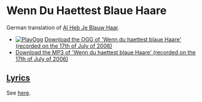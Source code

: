 # Wenn Du Haettest Blaue Haare

German translation of [Al Heb Je Blauw Haar](20_al_heb_je_blauw_haar.md).

- [![PlayOgg](http://static.fsf.org/playogg/Play_ogg_80x15.png "I support PlayOgg!")](http://playogg.org)
  [Download the OGG of 'Wenn du haettest blaue Haare' (recorded on the 17th of July of 2006)](http://www.richelbilderbeek.nl/CD04_10WennDuHaettestBlauweHaare.ogg)
- [Download the MP3 of 'Wenn du haettest blaue Haare' (recorded on the 17th of July of 2006)](http://www.richelbilderbeek.nl/CD04_10WennDuHaettestBlaueHaare.mp3)

## [Lyrics](35_wenn_du_haettest_blaue_haare.txt)

See [here](35_wenn_du_haettest_blaue_haare.txt).
